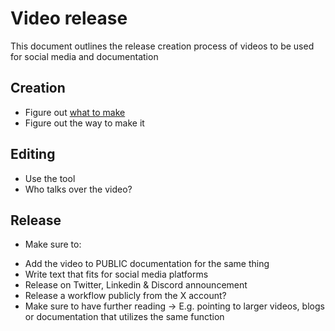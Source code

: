 # Video release
This document outlines the release creation process of videos to be used for social media and documentation

## Creation
- Figure out [what to make](https://github.com/infopercept/projects) 
- Figure out the way to make it

## Editing
- Use the tool
- Who talks over the video?

## Release
- Make sure to:
* Add the video to PUBLIC documentation for the same thing
* Write text that fits for social media platforms
* Release on Twitter, Linkedin & Discord announcement
* Release a workflow publicly from the X account?
* Make sure to have further reading -> E.g. pointing to larger videos, blogs or documentation that utilizes the same function
